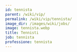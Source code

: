 ```yaml
---
id: tennista
parent: /wiki/vip/
permalink: /wiki/vip/tennista/
image_dir: /images/wiki/jobs/
image: tennista.webp
title: Tennisti
job: tennista
professione: tennista
---
```

